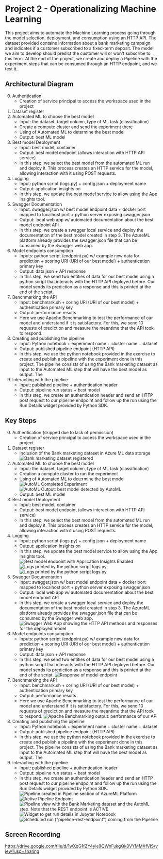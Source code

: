 # Project 2 - Operationalizing Machine Learning

This project aims to automate the Machine Learning process going through the model selection, deployment, and consumption using an HTTP API. The dataset provided contains information about a bank marketing campaign and indicates if a customer subscribed to a fixed-term deposit. The model we aim to develop should predict the customer will or won't subscribe to this term. At the end of the project, we create and deploy a Pipeline with the experiment steps that can be consumed through an HTTP endpoint, and we test it..

## Architectural Diagram

0. Authentication
   - Creation of service principal to access the workspace used in the project
1. Dataset register
2. Automated ML to choose the best model
   - Input: the dataset, target column, type of ML task (classification)
   - Create a compute cluster and send the experiment there
   - Using of Automated ML to determine the best model
   - Output: best ML model
3. Best model Deployment
   - Input: best model, container
   - Output: best model endpoint (allows interaction with HTTP API service)
   - In this step, we select the best model from the automated ML run and deploy it. This process creates an HTTP service for the model, allowing interaction with it using POST requests.
4. Logging
   - Input: python script (logs.py) + config.json + deployment name
   - Output: application insights on
   - In this step, we update the best model service to allow using the App Insights tool. 
5. Swagger Documentation
   - Input: swagger.json w/ best model endpoint data + docker port mapped to localhost port + python server exposing swagger.json
   - Output: local web app w/ automated documentation about the best model endpoint API
   - In this step, we create a swagger local service and deploy the documentation of the best model created in step 3. The AzureML platform already provides the swagger.json file that can be consumed by the Swagger web app.
6. Model endpoints consumption
   - Inputs: python script (endpoint.py) w/ example new data for prediction + scoring URI (URI of our best model) + authentication primary key
   - Output: data.json + API response
   - In this step, we send two entities of data for our best model using a python script that interacts with the HTTP API deployed before. Our model sends its prediction as a response and this is printed at the end of the script.
7. Benchmarking the API
   - Input: benchmark.sh + coring URI (URI of our best model) + authentication primary key
   - Output: performance results
   - Here we use Apache Benchmarking to test the performance of our model and understand if it is satisfactory. For this, we send 10 requests of prediction and measure the meantime that the API took to respond.
8. Creating and publishing the pipeline
   - Input: Python notebook + experiment name + cluster name + dataset
   - Output: published pipeline endpoint (HTTP API)
   - In this step, we use the python notebook provided in the exercise to create and publish a pipeline with the experiment done in this project. The pipeline consists of using the Bank marketing dataset as input to the Automated ML step that will have the best model as output. The 
9. Interacting with the pipeline
   - Input: published pipeline + authentication header
   - Output: pipeline run status + best model
   - In this step, we create an authentication header and send an HTTP post request to our pipeline endpoint and follow up the run using the Run Details widget provided by Python SDK.

## Key Steps
0. Authentication (skipped due to lack of permission)
   - Creation of service principal to access the workspace used in the project
1. Dataset register
   - Inclusion of the Bank marketing dataset in Azure ML data storage
   ![Bank marketing dataset registered](step2-registered-dataset.png)
2. Automated ML to choose the best model
   - Input: the dataset, target column, type of ML task (classification)
   - Creation a compute cluster to run the experiment
   - Using of Automated ML to determine the best model
   ![AutoML Completed Experiment](step2-experiment-completed.png)
   ![AutoML Output: best model detected by AutoML](step2-best-model.png)
   - Output: best ML model
3. Best model Deployment
   - Input: best model, container
   - Output: best model endpoint (allows interaction with HTTP API service)
   - In this step, we select the best model from the automated ML run and deploy it. This process creates an HTTP service for the model, allowing interaction with it using POST requests.
4. Logging
   - Input: python script (logs.py) + config.json + deployment name
   - Output: application insights on
   - In this step, we update the best model service to allow using the App Insights tool. 
   ![Best model endpoint with Application Insights Enabled](step4-application-insights-true.png)
   ![Logs printed by the python script logs.py](step4-logs1.png)
   ![Logs printed by the python script logs.py](step4-logs2.png)
5. Swagger Documentation
   - Input: swagger.json w/ best model endpoint data + docker port mapped to localhost port + python server exposing swagger.json
   - Output: local web app w/ automated documentation about the best model endpoint API
   - In this step, we create a swagger local service and deploy the documentation of the best model created in step 3. The AzureML platform already provides the swagger.json file that can be consumed by the Swagger web app.
   ![Swagger Web App showing the HTTP API methods and responses for the deployed model](step5-swagger-2.png)
6. Model endpoints consumption
   - Inputs: python script (endpoint.py) w/ example new data for prediction + scoring URI (URI of our best model) + authentication primary key
   - Output: data.json + API response
   - In this step, we send two entities of data for our best model using a python script that interacts with the HTTP API deployed before. Our model sends its prediction as a response and this is printed at the end of the script.
   ![Response of model endpoint](step6-consume-endpoint.png)
7. Benchmarking the API
   - Input: benchmark.sh + coring URI (URI of our best model) + authentication primary key
   - Output: performance results
   - Here we use Apache Benchmarking to test the performance of our model and understand if it is satisfactory. For this, we send 10 requests of prediction and measure the meantime that the API took to respond.
   ![Apache Benchmarking output: performance of our API](step6-benchmark.png)
8. Creating and publishing the pipeline
   - Input: Python notebook + experiment name + cluster name + dataset
   - Output: published pipeline endpoint (HTTP API)
   - In this step, we use the python notebook provided in the exercise to create and publish a pipeline with the experiment done in this project. The pipeline consists of using the Bank marketing dataset as input to the Automated ML step that will have the best model as output. The 
9. Interacting with the pipeline
   - Input: published pipeline + authentication header
   - Output: pipeline run status + best model
   - In this step, we create an authentication header and send an HTTP post request to our pipeline endpoint and follow up the run using the Run Details widget provided by Python SDK.
   ![Pipeline created in Pipeline section of AzureML Platform](step7-pipeline-section.png)
   ![Active Pipeline Endpoint](step7-pipeline-endpoint.png)
   ![Pipeline view with the Bank Marketing dataset and the AutoML step. Note that the REST endpoint is ACTIVE.](step7-dataset+automlmodule.png)
   ![Widget to get run details in Jupyter Notebook](step7-run-details.png)
   ![Scheduled run ("pipeline-rest-endpoint") coming from the Pipeline](step7-runs.png)
   

## Screen Recording
https://drive.google.com/file/d/1wXqG1fZY4yle9QWnFukgQk0VYMMXfVIS/view?usp=sharing

